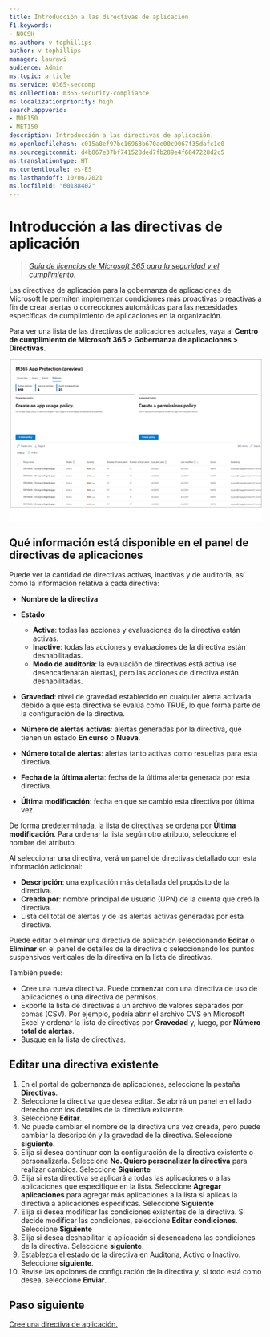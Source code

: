 ```yaml
---
title: Introducción a las directivas de aplicación
f1.keywords:
- NOCSH
ms.author: v-tophillips
author: v-tophillips
manager: laurawi
audience: Admin
ms.topic: article
ms.service: O365-seccomp
ms.collection: m365-security-compliance
ms.localizationpriority: high
search.appverid:
- MOE150
- MET150
description: Introducción a las directivas de aplicación.
ms.openlocfilehash: c015a8ef97bc16963b670ae00c9067f35dafc1e0
ms.sourcegitcommit: d4b867e37bf741528ded7fb289e4f6847228d2c5
ms.translationtype: HT
ms.contentlocale: es-ES
ms.lasthandoff: 10/06/2021
ms.locfileid: "60188402"
---
```

# <a name="get-started-with-app-policies"></a>Introducción a las directivas de aplicación

>*[Guía de licencias de Microsoft 365 para la seguridad y el cumplimiento](https://aka.ms/ComplianceSD).*

Las directivas de aplicación para la gobernanza de aplicaciones de Microsoft le permiten implementar condiciones más proactivas o reactivas a fin de crear alertas o correcciones automáticas para las necesidades específicas de cumplimiento de aplicaciones en la organización.

Para ver una lista de las directivas de aplicaciones actuales, vaya al **Centro de cumplimiento de Microsoft 365 > Gobernanza de aplicaciones > Directivas**.

![La página de resumen de directivas de MAPG en el Centro de cumplimiento de Microsoft 365.](..\media\manage-app-protection-governance\mapg-cc-policies.png)

## <a name="whats-available-on-the-app-policies-dashboard"></a>Qué información está disponible en el panel de directivas de aplicaciones

Puede ver la cantidad de directivas activas, inactivas y de auditoría, así como la información relativa a cada directiva:

- **Nombre de la directiva**
- **Estado**

  - **Activa**: todas las acciones y evaluaciones de la directiva están activas.
  - **Inactive**: todas las acciones y evaluaciones de la directiva están deshabilitadas.
  - **Modo de auditoría**: la evaluación de directivas está activa (se desencadenarán alertas), pero las acciones de directiva están deshabilitadas.

- **Gravedad**: nivel de gravedad establecido en cualquier alerta activada debido a que esta directiva se evalúa como TRUE, lo que forma parte de la configuración de la directiva.
- **Número de alertas activas**: alertas generadas por la directiva, que tienen un estado **En curso** o **Nueva**.
- **Número total de alertas**: alertas tanto activas como resueltas para esta directiva.
- **Fecha de la última alerta**: fecha de la última alerta generada por esta directiva.
- **Última modificación**: fecha en que se cambió esta directiva por última vez.

De forma predeterminada, la lista de directivas se ordena por **Última modificación**. Para ordenar la lista según otro atributo, seleccione el nombre del atributo.

Al seleccionar una directiva, verá un panel de directivas detallado con esta información adicional:

- **Descripción**: una explicación más detallada del propósito de la directiva.
- **Creada por**: nombre principal de usuario (UPN) de la cuenta que creó la directiva.
- Lista del total de alertas y de las alertas activas generadas por esta directiva.

Puede editar o eliminar una directiva de aplicación seleccionando **Editar** o **Eliminar** en el panel de detalles de la directiva o seleccionando los puntos suspensivos verticales de la directiva en la lista de directivas.

También puede:

- Cree una nueva directiva. Puede comenzar con una directiva de uso de aplicaciones o una directiva de permisos.
- Exporte la lista de directivas a un archivo de valores separados por comas (CSV). Por ejemplo, podría abrir el archivo CVS en Microsoft Excel y ordenar la lista de directivas por **Gravedad** y, luego, por **Número total de alertas**.
- Busque en la lista de directivas.

## <a name="edit-an-existing-policy"></a>Editar una directiva existente

1. En el portal de gobernanza de aplicaciones, seleccione la pestaña **Directivas**.
1. Seleccione la directiva que desea editar. Se abrirá un panel en el lado derecho con los detalles de la directiva existente.
1. Seleccione **Editar**.
1. No puede cambiar el nombre de la directiva una vez creada, pero puede cambiar la descripción y la gravedad de la directiva. Seleccione **siguiente**.
1. Elija si desea continuar con la configuración de la directiva existente o personalizarla. Seleccione **No. Quiero personalizar la directiva** para realizar cambios. Seleccione **Siguiente**
1. Elija si esta directiva se aplicará a todas las aplicaciones o a las aplicaciones que especifique en la lista. Seleccione **Agregar aplicaciones** para agregar más aplicaciones a la lista si aplicas la directiva a aplicaciones específicas. Seleccione **Siguiente**
1. Elija si desea modificar las condiciones existentes de la directiva. Si decide modificar las condiciones, seleccione **Editar condiciones**. Seleccione **Siguiente**
1. Elija si desea deshabilitar la aplicación si desencadena las condiciones de la directiva. Seleccione **siguiente**.
1. Establezca el estado de la directiva en Auditoría, Activo o Inactivo. Seleccione **siguiente**.
1. Revise las opciones de configuración de la directiva y, si todo está como desea, seleccione **Enviar**.

## <a name="next-step"></a>Paso siguiente

[Cree una directiva de aplicación.](app-governance-app-policies-create.md)
